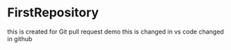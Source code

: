 # FirstRepository

this is created for Git pull request demo this is changed in vs code changed in github

